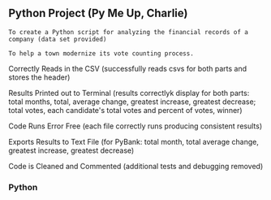 ## Python Project (Py Me Up, Charlie)

    To create a Python script for analyzing the financial records of a company (data set provided)

    To help a town modernize its vote counting process.

Correctly Reads in the CSV (successfully reads csvs for both parts and stores the header)

Results Printed out to Terminal (results correctlyk display for both parts: total months, total, average change, greatest increase, greatest decrease; total votes, each candidate's total votes and percent of votes, winner)

Code Runs Error Free (each file correctly runs producing consistent results)

Exports Results to Text File (for PyBank: total month, total average change, greatest increase, greatest decrease)

Code is Cleaned and Commented (additional tests and debugging removed)

### Python
